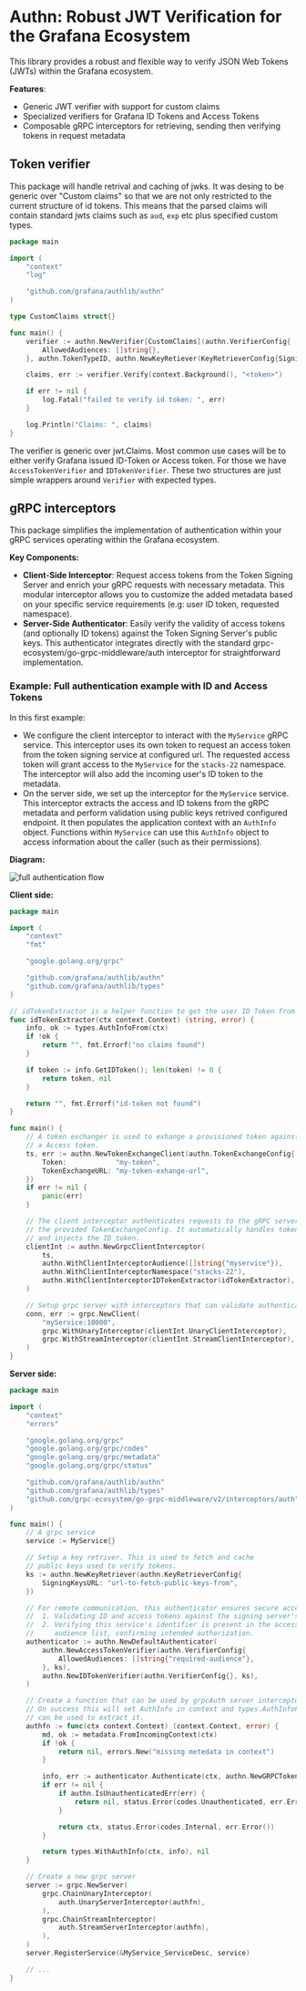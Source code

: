 # Authn: Robust JWT Verification for the Grafana Ecosystem

This library provides a robust and flexible way to verify JSON Web Tokens (JWTs) within the Grafana ecosystem.

**Features**:

- Generic JWT verifier with support for custom claims
- Specialized verifiers for Grafana ID Tokens and Access Tokens
- Composable gRPC interceptors for retrieving, sending then verifying tokens in request metadata

## Token verifier

This package will handle retrival and caching of jwks. It was desing to be generic over "Custom claims" so that we are not only restricted to the current structure of id tokens. This means that the parsed claims will contain standard jwts claims such as `aud`, `exp` etc plus specified custom types.

```go
package main

import (
	"context"
	"log"

	"github.com/grafana/authlib/authn"
)

type CustomClaims struct{}

func main() {
	verifier := authn.NewVerifier[CustomClaims](authn.VerifierConfig{
		AllowedAudiences: []string{},
	}, authn.TokenTypeID, authn.NewKeyRetiever(KeyRetrieverConfig{SigningKeysURL: "<jwks url>"}))

	claims, err := verifier.Verify(context.Background(), "<token>")

	if err != nil {
		log.Fatal("failed to verify id token: ", err)
	}

	log.Println("Claims: ", claims)
}
```

The verifier is generic over jwt.Claims. Most common use cases will be to either verify Grafana issued ID-Token or Access token.
For those we have `AccessTokenVerifier` and `IDTokenVerifier`. These two structures are just simple wrappers around `Verifier` with expected types.

## gRPC interceptors

This package simplifies the implementation of authentication within your gRPC services operating within the Grafana ecosystem.

**Key Components:**

- **Client-Side Interceptor**: Request access tokens from the Token Signing Server and enrich your gRPC requests with necessary metadata. This modular interceptor allows you to customize the added metadata based on your specific service requirements (e.g: user ID token, requested namespace).
- **Server-Side Authenticator**: Easily verify the validity of access tokens (and optionally ID tokens) against the Token Signing Server's public keys. This authenticator integrates directly with the standard grpc-ecosystem/go-grpc-middleware/auth interceptor for straightforward implementation.

### Example: Full authentication example with ID and Access Tokens

In this first example:

- We configure the client interceptor to interact with the `MyService` gRPC service. This interceptor uses its own token to request an access token from the token signing service at configured url. The requested access token will grant access to the `MyService` for the `stacks-22` namespace. The interceptor will also add the incoming user's ID token to the metadata.
- On the server side, we set up the interceptor for the `MyService` service. This interceptor extracts the access and ID tokens from the gRPC metadata and perform validation using public keys retrived configured endpoint. It then populates the application context with an `AuthInfo` object. Functions within `MyService` can use this `AuthInfo` object to access information about the caller (such as their permissions).

**Diagram:**

![full authentication flow](../assets/full-authentication-example.png)

**Client side:**

```go
package main

import (
	"context"
	"fmt"

	"google.golang.org/grpc"

	"github.com/grafana/authlib/authn"
	"github.com/grafana/authlib/types"
)

// idTokenExtractor is a helper function to get the user ID Token from context
func idTokenExtractor(ctx context.Context) (string, error) {
	info, ok := types.AuthInfoFrom(ctx)
	if !ok {
		return "", fmt.Errorf("no claims found")
	}

	if token := info.GetIDToken(); len(token) != 0 {
		return token, nil
	}

	return "", fmt.Errorf("id-token not found")
}

func main() {
	// A token exchanger is used to exhange a provisioned token against
	// a Access token.
	ts, err := authn.NewTokenExchangeClient(authn.TokenExchangeConfig{
		Token:            "my-token",
		TokenExchangeURL: "my-token-exhange-url",
	})
	if err != nil {
		panic(err)
	}

	// The client interceptor authenticates requests to the gRPC server using
	// the provided TokenExchangeConfig. It automatically handles token exchange
	// and injects the ID token.
	clientInt := authn.NewGrpcClientInterceptor(
		ts,
		authn.WithClientInterceptorAudience([]string{"myservice"}),
		authn.WithClientInterceptorNamespace("stacks-22"),
		authn.WithClientInterceptorIDTokenExtractor(idTokenExtractor),
	)

	// Setup grpc server with interceptors that can validate authentication.
	conn, err := grpc.NewClient(
		"myService:10000",
		grpc.WithUnaryInterceptor(clientInt.UnaryClientInterceptor),
		grpc.WithStreamInterceptor(clientInt.StreamClientInterceptor),
	)
}
```

**Server side:**

```go
package main

import (
	"context"
	"errors"

	"google.golang.org/grpc"
	"google.golang.org/grpc/codes"
	"google.golang.org/grpc/metadata"
	"google.golang.org/grpc/status"

	"github.com/grafana/authlib/authn"
	"github.com/grafana/authlib/types"
	"github.com/grpc-ecosystem/go-grpc-middleware/v2/interceptors/auth"
)

func main() {
	// A grpc service
	service := MyService{}

	// Setup a key retriver. This is used to fetch and cache
	// public keys used to verify tokens.
	ks := authn.NewKeyRetriever(authn.KeyRetrieverConfig{
		SigningKeysURL: "url-to-fetch-public-keys-from",
	})

	// For remote communication, this authenticator ensures secure access by:
	//  1. Validating ID and access tokens against the signing server's keys.
	//  2. Verifying this service's identifier is present in the access token's
	//     audience list, confirming intended authorization.
	authenticator := authn.NewDefaultAuthenticator(
		authn.NewAccessTokenVerifier(authn.VerifierConfig{
			AllowedAudiences: []string{"required-audience"},
		}, ks),
		authn.NewIDTokenVerifier(authn.VerifierConfig{}, ks),
	)

	// Create a function that can be used by grpcAuth server interceptors.
	// On success this will set AuthInfo in context and types.AuthInfoFrom(ctx)
	// can be used to extract it.
	authfn := func(ctx context.Context) (context.Context, error) {
		md, ok := metadata.FromIncomingContext(ctx)
		if !ok {
			return nil, errors.New("missing metedata in context")
		}

		info, err := authenticator.Authenticate(ctx, authn.NewGRPCTokenProvider(md))
		if err != nil {
			if authn.IsUnauthenticatedErr(err) {
				return nil, status.Error(codes.Unauthenticated, err.Error())
			}

			return ctx, status.Error(codes.Internal, err.Error())
		}

		return types.WithAuthInfo(ctx, info), nil
	}

	// Create a new grpc server
	server := grpc.NewServer(
		grpc.ChainUnaryInterceptor(
			auth.UnaryServerInterceptor(authfn),
		),
		grpc.ChainStreamInterceptor(
			auth.StreamServerInterceptor(authfn),
		),
	)
	server.RegisterService(&MyService_ServiceDesc, service)

	// ...
}
```
